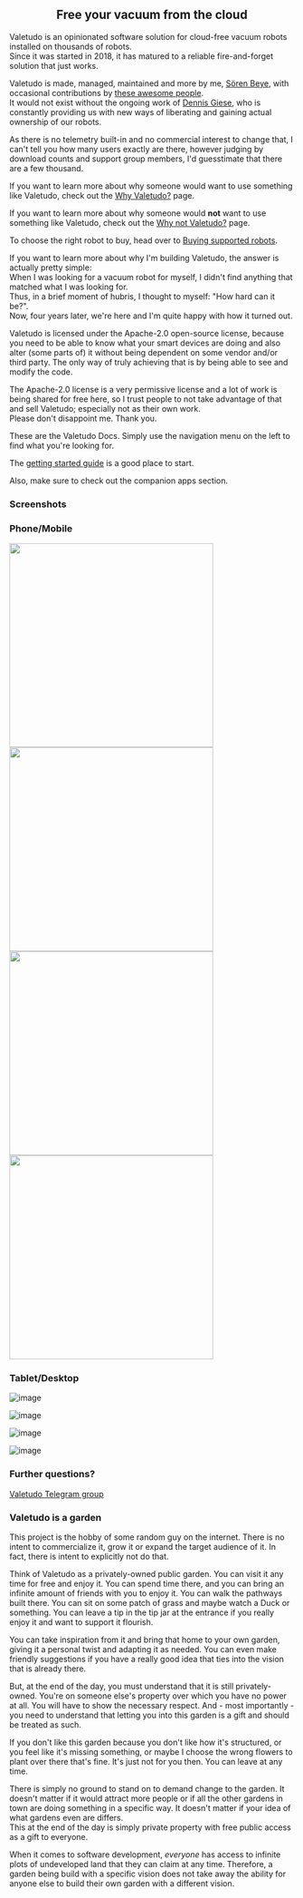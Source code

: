 <div style="text-align: center;">
  <h2>Free your vacuum from the cloud</h2>
</div>

Valetudo is an opinionated software solution for cloud-free vacuum robots installed on thousands of robots.<br/>
Since it was started in 2018, it has matured to a reliable fire-and-forget solution that just works.

Valetudo is made, managed, maintained and more by me,
<a href="https://hypfer.de" rel="noopener" target="_blank">Sören Beye</a>, with occasional contributions by
<a href="https://github.com/Hypfer/Valetudo/graphs/contributors" rel="noopener" target="_blank">these awesome people</a>.<br/>
It would not exist without the ongoing work of <a href="https://dontvacuum.me/" rel="noopener" target="_blank">Dennis Giese</a>,
who is constantly providing us with new ways of liberating and gaining actual ownership of our robots.

As there is no telemetry built-in and no commercial interest to change that, I can't tell you how many users exactly are there,
however judging by download counts and support group members, I'd guesstimate that there are a few thousand.

If you want to learn more about why someone would want to use something like Valetudo, check out the [Why Valetudo?](https://valetudo.cloud/pages/general/why-valetudo.html) page.

If you want to learn more about why someone would **not** want to use something like Valetudo, check out the [Why not Valetudo?](https://valetudo.cloud/pages/general/why-not-valetudo.html) page.

To choose the right robot to buy, head over to [Buying supported robots](https://valetudo.cloud/pages/general/buying-supported-robots.html).

If you want to learn more about why I'm building Valetudo, the answer is actually pretty simple:<br/>
When I was looking for a vacuum robot for myself, I didn't find anything that matched what I was looking for.<br/>
Thus, in a brief moment of hubris, I thought to myself: "How hard can it be?".<br/>
Now, four years later, we're here and I'm quite happy with how it turned out.

Valetudo is licensed under the Apache-2.0 open-source license, because you need to be able to know what your smart
devices are doing and also alter (some parts of) it without being dependent on some vendor and/or third party.
The only way of truly achieving that is by being able to see and modify the code.

The Apache-2.0 license is a very permissive license and a lot of work is being shared for free here, so I trust people to not take
advantage of that and sell Valetudo; especially not as their own work.<br/>
Please don't disappoint me. Thank you.


These are the Valetudo Docs.
Simply use the navigation menu on the left to find what you're looking for.

The [getting started guide](https://valetudo.cloud/pages/general/getting-started.html) is a good place to start.

Also, make sure to check out the companion apps section.

### Screenshots

### Phone/Mobile
<img src="https://user-images.githubusercontent.com/974410/211155741-d6430660-a6b2-48ab-8ddc-2217328444de.png" width=360>
<img src="https://user-images.githubusercontent.com/974410/211155635-fdfb5b2b-2c3d-4a49-a0ed-a40deb04708f.png" width=360>

<img src="https://user-images.githubusercontent.com/974410/211155650-7cac266c-ffeb-432d-8656-5241a5d6f227.png" width=360>
<img src="https://user-images.githubusercontent.com/974410/211155656-d43ee25e-1ae6-432f-95ff-1a39d294828d.png" width=360>

### Tablet/Desktop

![image](https://user-images.githubusercontent.com/974410/211155726-4ca46998-717a-49b4-a7d0-45b0467cc10a.png)

![image](https://user-images.githubusercontent.com/974410/211155836-9199616a-efde-4238-91c4-24158ba67677.png)

![image](https://user-images.githubusercontent.com/974410/211155860-9926b126-d1fe-41b1-8c83-1af21bf8caf2.png)

![image](https://user-images.githubusercontent.com/974410/211155880-ff184776-86fe-4c2f-9556-4d556cfa12f4.png)

### Further questions?
[Valetudo Telegram group](https://t.me/+Wlt6LOE82dMwNmQy)

### Valetudo is a garden <a id="garden"></a>
This project is the hobby of some random guy on the internet. There is no intent to commercialize it, grow it
or expand the target audience of it. In fact, there is intent to explicitly not do that.

Think of Valetudo as a privately-owned public garden. You can visit it any time for free and enjoy it.
You can spend time there, and you can bring an infinite amount of friends with you to enjoy it.
You can walk the pathways built there. You can sit on some patch of grass and maybe watch a Duck or something.
You can leave a tip in the tip jar at the entrance if you really enjoy it and want to support it flourish.

You can take inspiration from it and bring that home to your own garden, giving it a personal twist and adapting it as needed.
You can even make friendly suggestions if you have a really good idea that ties into the vision that is already there.

But, at the end of the day, you must understand that it is still privately-owned. You're on someone else's property
over which you have no power at all. You will have to show the necessary respect. And - most importantly - you need to
understand that letting you into this garden is a gift and should be treated as such.

If you don't like this garden because you don't like how it's structured, or you feel like it's missing something, or maybe
I choose the wrong flowers to plant over there that's fine. It's just not for you then. You can leave at any time.

There is simply no ground to stand on to demand change to the garden. It doesn't matter if it would attract more people
or if all the other gardens in town are doing something in a specific way. It doesn't matter if your idea of what gardens
even are differs.<br/>
This at the end of the day is simply private property with free public access as a gift to everyone.

When it comes to software development, _everyone_ has access to infinite plots of undeveloped land that they can claim at any time.
Therefore, a garden being build with a specific vision does not take away the ability for anyone else to build their own garden with a different vision.
